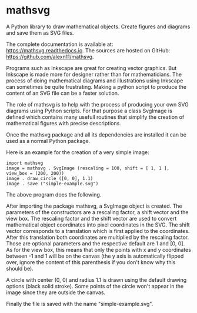 # mathsvg
A  Python library to draw mathematical objects. Create figures and diagrams and save them as SVG files.

The complete documentation is available at: https://mathsvg.readthedocs.io.
The sources are hosted on GitHub: https://github.com/alexn11/mathsvg.

Programs such as Inkscape are great for creating vector graphics. But Inkscape is made more for designer rather than for mathematicians. The process of doing mathematical diagrams and illustrations using Inkscape can sometimes be quite frustrating. Making a python script to produce the content of an SVG file can be a faster solution.

The role of mathsvg is to help with the process of producing your own SVG diagrams using Python scripts. For that purpose a class SvgImage is defined which contains many usefull routines that simplify the creation of mathematical figures with precise descriptions.

Once the mathsvg package and all its dependencies are installed it can be used as a normal Python package.

Here is an example for the creation of a very simple image:

    import mathsvg
    image = mathsvg . SvgImage (rescaling = 100, shift = [ 1, 1 ], view_box = (200, 200))
    image . draw_circle ([0, 0], 1.1)
    image . save ("simple-example.svg")


The above program does the following.

After importing the package mathsvg, a SvgImage object is created. The parameters of the constructors are a rescaling factor, a shift vector and the view box. The rescaling factor and the shift vector are used to convert mathematical object coordinates into pixel coordinates in the SVG. The shift vector corresponds to a translation which is first applied to the coordinates. After this translation both coordinates are multiplied by the rescaling factor. Those are optional parameters and the respective default are 1 and [0, 0]. As for the view box, this means that only the points with x and y coordinates between -1 and 1 will be on the canvas (the y axis is automatically flipped over, ignore the content of this parenthesis if you don't know why this should be).

A circle with center (0, 0) and radius 1.1 is drawn using the default drawing options (black solid stroke). Some points of the circle won't appear in the image since they are outside the canvas.

Finally the file is saved with the name "simple-example.svg". 


